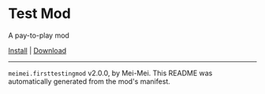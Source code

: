 # Test Mod

A pay-to-play mod

[Install](https://hitman-resources.netlify.app/smf-install-link/https://github.com/protonalialol/hitman-test-mod/releases/latest/download/mod.framework.zip) | [Download](https://github.com/protonalialol/hitman-test-mod/releases/latest/download/mod.framework.zip)

---

`meimei.firsttestingmod` v2.0.0, by Mei-Mei. This README was automatically generated from the mod's manifest.
